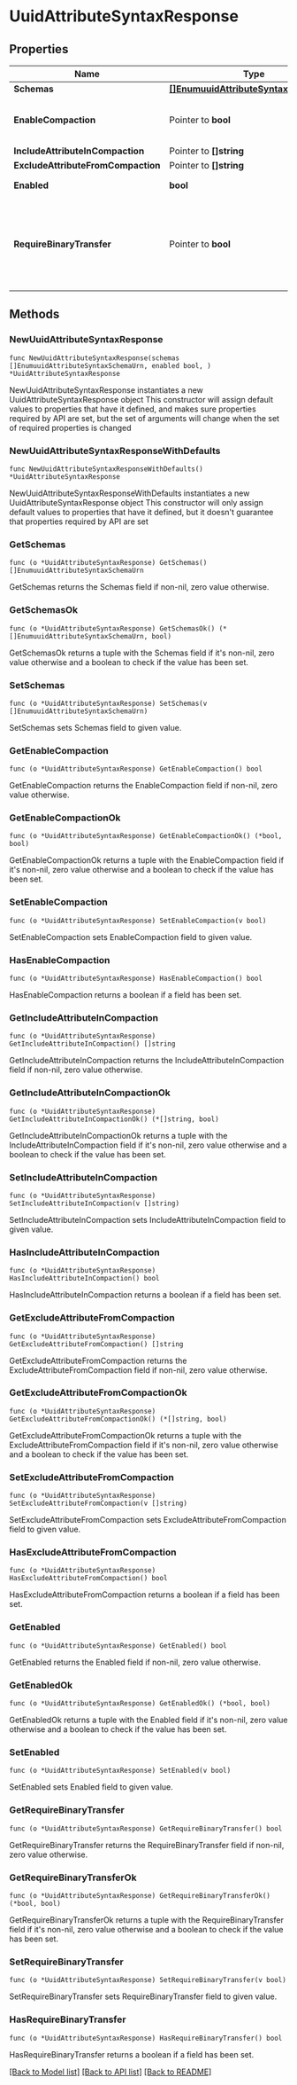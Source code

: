 # UuidAttributeSyntaxResponse

## Properties

Name | Type | Description | Notes
------------ | ------------- | ------------- | -------------
**Schemas** | [**[]EnumuuidAttributeSyntaxSchemaUrn**](EnumuuidAttributeSyntaxSchemaUrn.md) |  | 
**EnableCompaction** | Pointer to **bool** | Indicates whether values of attributes with this syntax should be compacted when stored in a local DB database. | [optional] 
**IncludeAttributeInCompaction** | Pointer to **[]string** |  | [optional] 
**ExcludeAttributeFromCompaction** | Pointer to **[]string** |  | [optional] 
**Enabled** | **bool** | Indicates whether the Attribute Syntax is enabled. | 
**RequireBinaryTransfer** | Pointer to **bool** | Indicates whether values of this attribute are required to have a \&quot;binary\&quot; transfer option as described in RFC 4522. Attributes with this syntax will generally be referenced with names including \&quot;;binary\&quot; (e.g., \&quot;userCertificate;binary\&quot;). | [optional] 

## Methods

### NewUuidAttributeSyntaxResponse

`func NewUuidAttributeSyntaxResponse(schemas []EnumuuidAttributeSyntaxSchemaUrn, enabled bool, ) *UuidAttributeSyntaxResponse`

NewUuidAttributeSyntaxResponse instantiates a new UuidAttributeSyntaxResponse object
This constructor will assign default values to properties that have it defined,
and makes sure properties required by API are set, but the set of arguments
will change when the set of required properties is changed

### NewUuidAttributeSyntaxResponseWithDefaults

`func NewUuidAttributeSyntaxResponseWithDefaults() *UuidAttributeSyntaxResponse`

NewUuidAttributeSyntaxResponseWithDefaults instantiates a new UuidAttributeSyntaxResponse object
This constructor will only assign default values to properties that have it defined,
but it doesn't guarantee that properties required by API are set

### GetSchemas

`func (o *UuidAttributeSyntaxResponse) GetSchemas() []EnumuuidAttributeSyntaxSchemaUrn`

GetSchemas returns the Schemas field if non-nil, zero value otherwise.

### GetSchemasOk

`func (o *UuidAttributeSyntaxResponse) GetSchemasOk() (*[]EnumuuidAttributeSyntaxSchemaUrn, bool)`

GetSchemasOk returns a tuple with the Schemas field if it's non-nil, zero value otherwise
and a boolean to check if the value has been set.

### SetSchemas

`func (o *UuidAttributeSyntaxResponse) SetSchemas(v []EnumuuidAttributeSyntaxSchemaUrn)`

SetSchemas sets Schemas field to given value.


### GetEnableCompaction

`func (o *UuidAttributeSyntaxResponse) GetEnableCompaction() bool`

GetEnableCompaction returns the EnableCompaction field if non-nil, zero value otherwise.

### GetEnableCompactionOk

`func (o *UuidAttributeSyntaxResponse) GetEnableCompactionOk() (*bool, bool)`

GetEnableCompactionOk returns a tuple with the EnableCompaction field if it's non-nil, zero value otherwise
and a boolean to check if the value has been set.

### SetEnableCompaction

`func (o *UuidAttributeSyntaxResponse) SetEnableCompaction(v bool)`

SetEnableCompaction sets EnableCompaction field to given value.

### HasEnableCompaction

`func (o *UuidAttributeSyntaxResponse) HasEnableCompaction() bool`

HasEnableCompaction returns a boolean if a field has been set.

### GetIncludeAttributeInCompaction

`func (o *UuidAttributeSyntaxResponse) GetIncludeAttributeInCompaction() []string`

GetIncludeAttributeInCompaction returns the IncludeAttributeInCompaction field if non-nil, zero value otherwise.

### GetIncludeAttributeInCompactionOk

`func (o *UuidAttributeSyntaxResponse) GetIncludeAttributeInCompactionOk() (*[]string, bool)`

GetIncludeAttributeInCompactionOk returns a tuple with the IncludeAttributeInCompaction field if it's non-nil, zero value otherwise
and a boolean to check if the value has been set.

### SetIncludeAttributeInCompaction

`func (o *UuidAttributeSyntaxResponse) SetIncludeAttributeInCompaction(v []string)`

SetIncludeAttributeInCompaction sets IncludeAttributeInCompaction field to given value.

### HasIncludeAttributeInCompaction

`func (o *UuidAttributeSyntaxResponse) HasIncludeAttributeInCompaction() bool`

HasIncludeAttributeInCompaction returns a boolean if a field has been set.

### GetExcludeAttributeFromCompaction

`func (o *UuidAttributeSyntaxResponse) GetExcludeAttributeFromCompaction() []string`

GetExcludeAttributeFromCompaction returns the ExcludeAttributeFromCompaction field if non-nil, zero value otherwise.

### GetExcludeAttributeFromCompactionOk

`func (o *UuidAttributeSyntaxResponse) GetExcludeAttributeFromCompactionOk() (*[]string, bool)`

GetExcludeAttributeFromCompactionOk returns a tuple with the ExcludeAttributeFromCompaction field if it's non-nil, zero value otherwise
and a boolean to check if the value has been set.

### SetExcludeAttributeFromCompaction

`func (o *UuidAttributeSyntaxResponse) SetExcludeAttributeFromCompaction(v []string)`

SetExcludeAttributeFromCompaction sets ExcludeAttributeFromCompaction field to given value.

### HasExcludeAttributeFromCompaction

`func (o *UuidAttributeSyntaxResponse) HasExcludeAttributeFromCompaction() bool`

HasExcludeAttributeFromCompaction returns a boolean if a field has been set.

### GetEnabled

`func (o *UuidAttributeSyntaxResponse) GetEnabled() bool`

GetEnabled returns the Enabled field if non-nil, zero value otherwise.

### GetEnabledOk

`func (o *UuidAttributeSyntaxResponse) GetEnabledOk() (*bool, bool)`

GetEnabledOk returns a tuple with the Enabled field if it's non-nil, zero value otherwise
and a boolean to check if the value has been set.

### SetEnabled

`func (o *UuidAttributeSyntaxResponse) SetEnabled(v bool)`

SetEnabled sets Enabled field to given value.


### GetRequireBinaryTransfer

`func (o *UuidAttributeSyntaxResponse) GetRequireBinaryTransfer() bool`

GetRequireBinaryTransfer returns the RequireBinaryTransfer field if non-nil, zero value otherwise.

### GetRequireBinaryTransferOk

`func (o *UuidAttributeSyntaxResponse) GetRequireBinaryTransferOk() (*bool, bool)`

GetRequireBinaryTransferOk returns a tuple with the RequireBinaryTransfer field if it's non-nil, zero value otherwise
and a boolean to check if the value has been set.

### SetRequireBinaryTransfer

`func (o *UuidAttributeSyntaxResponse) SetRequireBinaryTransfer(v bool)`

SetRequireBinaryTransfer sets RequireBinaryTransfer field to given value.

### HasRequireBinaryTransfer

`func (o *UuidAttributeSyntaxResponse) HasRequireBinaryTransfer() bool`

HasRequireBinaryTransfer returns a boolean if a field has been set.


[[Back to Model list]](../README.md#documentation-for-models) [[Back to API list]](../README.md#documentation-for-api-endpoints) [[Back to README]](../README.md)


